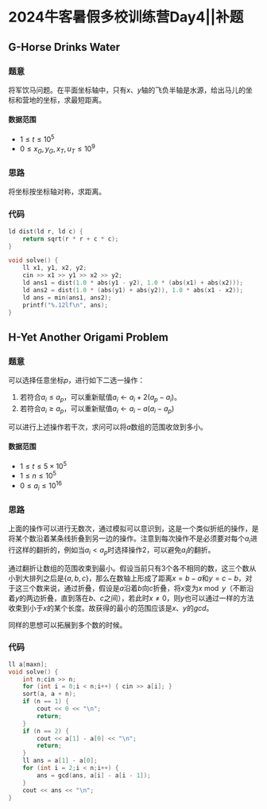 # 2024牛客暑假多校训练营Day4||补题


## G-Horse Drinks Water

### 题意

将军饮马问题。在平面坐标轴中，只有$x、y$轴的飞负半轴是水源，给出马儿的坐标和营地的坐标，求最短距离。

#### 数据范围

* $1\leq t\leq 10^5$
* $0\leq x_G,y_G,x_T,u_T\leq 10^9$

### 思路

将坐标按坐标轴对称，求距离。

### 代码

```cpp
ld dist(ld r, ld c) {
    return sqrt(r * r + c * c);
}

void solve() {
    ll x1, y1, x2, y2;
    cin >> x1 >> y1 >> x2 >> y2;
    ld ans1 = dist(1.0 * abs(y1 - y2), 1.0 * (abs(x1) + abs(x2)));
    ld ans2 = dist(1.0 * (abs(y1) + abs(y2)), 1.0 * abs(x1 - x2));
    ld ans = min(ans1, ans2);
    printf("%.12lf\n", ans);
}
```

## H-Yet Another Origami Problem

### 题意

可以选择任意坐标$p$，进行如下二选一操作：

1. 若符合$a_i\leq a_p$，可以重新赋值$a_i\leftarrow a_i + 2(a_p-a_i)$。
2. 若符合$a_i\geq a_p$，可以重新赋值$a_i \leftarrow a_i-a(a_i-a_p)$

可以进行上述操作若干次，求问可以将$a$数组的范围收敛到多小。

#### 数据范围

* $1\leq t\leq 5\times 10^5$
* $1\leq n\leq 10^5$
* $0\leq a_i\leq 10^{16}$

### 思路

上面的操作可以进行无数次，通过模拟可以意识到，这是一个类似折纸的操作，是将某个数沿着某条线折叠到另一边的操作。注意到每次操作不是必须要对每个$a_i$进行这样的翻折的，例如当$a_i\lt a_p$时选择操作2，可以避免$a_i$的翻折。

通过翻折让数组的范围收束到最小。假设当前只有3个各不相同的数，这三个数从小到大排列之后是$\{a,b,c\}$，那么在数轴上形成了距离$x=b-a$和$y=c-b$，对于这三个数来说，通过折叠，假设是$a$沿着$b$向$c$折叠，将$x$变为$x\bmod y$（不断沿着$y$的两边折叠，直到落在$b、c$之间），若此时$x\neq 0$，则$y$也可以通过一样的方法收束到小于$x$的某个长度。故获得的最小的范围应该是$x、y$的$gcd$。

同样的思想可以拓展到多个数的时候。

### 代码

```cpp
ll a[maxn];
void solve() {
    int n;cin >> n;
    for (int i = 0;i < n;i++) { cin >> a[i]; }
    sort(a, a + n);
    if (n == 1) {
        cout << 0 << "\n";
        return;
    }
    if (n == 2) {
        cout << a[1] - a[0] << "\n";
        return;
    }
    ll ans = a[1] - a[0];
    for (int i = 2;i < n;i++) {
        ans = gcd(ans, a[i] - a[i - 1]);
    }
    cout << ans << "\n";
}
```
